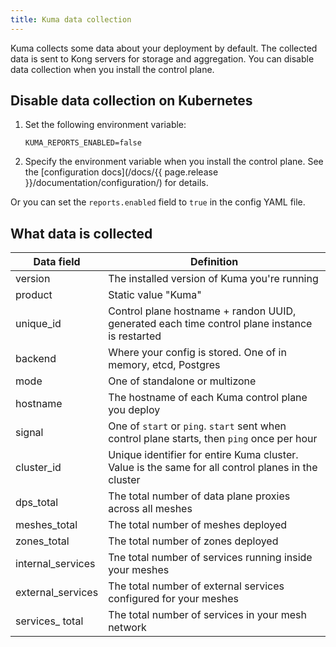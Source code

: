 ```yaml
---
title: Kuma data collection
---
```


Kuma collects some data about your deployment by default. The collected data is sent to Kong servers for storage and aggregation. You can disable data collection when you install the control plane.

## Disable data collection on Kubernetes

1.  Set the following environment variable:

    ```
    KUMA_REPORTS_ENABLED=false
    ```

1.  Specify the environment variable when you install the control plane. See the [configuration docs](/docs/{{ page.release }}/documentation/configuration/) for details.

Or you can set the `reports.enabled` field to `true` in the config YAML file.

## What data is collected

| Data field | Definition | 
|---|---|
| version  | The installed version of Kuma you're running | 
| product  | Static value "Kuma" | 
| unique_id  | Control plane hostname + randon UUID, generated each time control plane instance is restarted | 
| backend  | Where your config is stored. One of in memory, etcd, Postgres | 
| mode    | One of standalone or multizone |
| hostname | The hostname of each Kuma control plane you deploy |
| signal | One of `start` or `ping`. `start` sent when control plane starts, then `ping` once per hour | 
| cluster_id | Unique identifier for entire Kuma cluster. Value is the same for all control planes in the cluster |
| dps_total | The total number of data plane proxies across all meshes | 
| meshes_total | The total number of meshes deployed | 
| zones_total | The total number of zones deployed | 
| internal_services | Tne total number of services running inside your meshes | 
| external_services | The total number of external services configured for your meshes |
| services_ total | The total number of services in your mesh network | 
